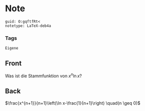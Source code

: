 # Note
```
guid: O:gqftfRt<
notetype: LaTeX-deb4a
```

### Tags
```
Eigene
```

## Front
Was ist die Stammfunktion von $x^{n} \ln x$?

## Back
$\frac{x^{n+1}}{n+1}\left(\ln x-\frac{1}{n+1}\right) \quad(n \geq 0)$
